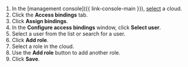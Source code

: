 1. In the [management console]({{ link-console-main }}), [select](../../resource-manager/operations/cloud/switch-cloud.md) a cloud.
1. Click the **Access bindings** tab.
1. Click **Assign bindings**.
1. In the **Configure access bindings** window, click **Select user**.
1. Select a user from the list or search for a user.
1. Click **Add role**.
1. Select a role in the cloud.
1. Use the **Add role** button to add another role.
1. Click **Save**.